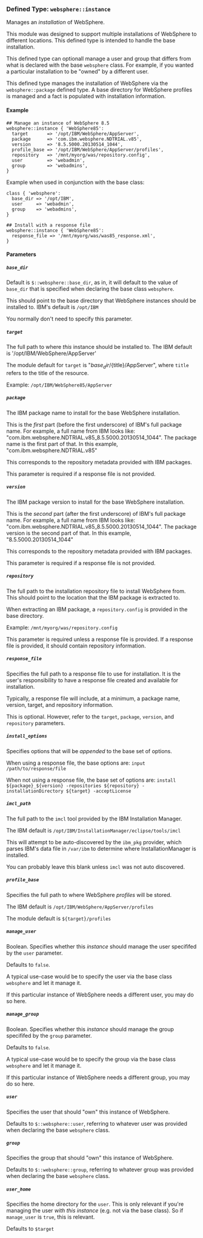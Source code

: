### Defined Type: `websphere::instance`

Manages an _installation_ of WebSphere.

This module was designed to support multiple installations of WebSphere to
different locations.  This defined type is intended to handle the base
installation.

This defined type can optionall manage a user and group that differs from what
is declared with the base `websphere` class.  For example, if you wanted a
particular installation to be "owned" by a different user.

This defined type manages the installation of WebSphere via the
`websphere::package` defined type.  A base directory for WebSphere profiles
is managed and a fact is populated with installation information.

#### Example

```puppet
## Manage an instance of WebSphere 8.5
websphere::instance { 'WebSphere85':
  target       => '/opt/IBM/WebSphere/AppServer',
  package      => 'com.ibm.websphere.NDTRIAL.v85',
  version      => '8.5.5000.20130514_1044',
  profile_base => '/opt/IBM/WebSphere/AppServer/profiles',
  repository   => '/mnt/myorg/was/repository.config',
  user         => 'webadmin',
  group        => 'webadmins',
}
```

Example when used in conjunction with the base class:

```puppet
class { 'websphere':
  base_dir => '/opt/IBM',
  user     => 'webadmin',
  group    => 'webadmins',
}

## Install with a response file
websphere::instance { 'WebSphere85':
  response_file => '/mnt/myorg/was/was85_response.xml',
}
```

#### Parameters

##### `base_dir`

Default is `$::websphere::base_dir`, as in, it will default to the value
of `base_dir` that is specified when declaring the base class `websphere`.

This should point to the base directory that WebSphere instances should be
installed to.  IBM's default is `/opt/IBM`

You normally don't need to specify this parameter.

##### `target`

The full path to where _this_ instance should be installed to.  The IBM default
is '/opt/IBM/WebSphere/AppServer'

The module default for `target` is "${base_dir}/${title}/AppServer", where
`title` refers to the title of the resource.

Example: `/opt/IBM/WebSphere85/AppServer`

##### `package`

The IBM package name to install for the base WebSphere installation.

This is the _first_ part (before the first underscore) of IBM's full package
name.  For example, a full name from IBM looks like:
"com.ibm.websphere.NDTRIAL.v85_8.5.5000.20130514_1044".  The package name is
the first part of that.  In this example, "com.ibm.websphere.NDTRIAL.v85"

This corresponds to the repository metadata provided with IBM packages.

This parameter is required if a response file is not provided.

##### `version`

The IBM package version to install for the base WebSphere installation.

This is the _second_ part (after the first underscore) of IBM's full package
name.  For example, a full name from IBM looks like:
"com.ibm.websphere.NDTRIAL.v85_8.5.5000.20130514_1044".  The package version is
the second part of that.  In this example, "8.5.5000.20130514_1044"

This corresponds to the repository metadata provided with IBM packages.

This parameter is required if a response file is not provided.

##### `repository`

The full path to the installation repository file to install WebSphere from.
This should point to the location that the IBM package is extracted to.

When extracting an IBM package, a `repository.config` is provided in the base
directory.

Example: `/mnt/myorg/was/repository.config`

This parameter is required unless a response file is provided.  If a response
file is provided, it should contain repository information.

##### `response_file`

Specifies the full path to a response file to use for installation.  It is the
user's responsibility to have a response file created and available for
installation.

Typically, a response file will include, at a minimum, a package name, version,
target, and repository information.

This is optional. However, refer to the `target`, `package`, `version`, and
`repository` parameters.

##### `install_options`

Specifies options that will be _appended_ to the base set of options.

When using a response file, the base options are:
`input /path/to/response/file`

When not using a response file, the base set of options are:
`install ${package}_${version} -repositories ${repository} -installationDirectory ${target} -acceptLicense`

##### `imcl_path`

The full path to the `imcl` tool provided by the IBM Installation Manager.

The IBM default is `/opt/IBM/InstallationManager/eclipse/tools/imcl`

This will attempt to be auto-discovered by the `ibm_pkg` provider, which
parses IBM's data file in `/var/ibm` to determine where InstallationManager
is installed.

You can probably leave this blank unless `imcl` was not auto discovered.

##### `profile_base`

Specifies the full path to where WebSphere _profiles_ will be stored.

The IBM default is `/opt/IBM/WebSphere/AppServer/profiles`

The module default is `${target}/profiles`

##### `manage_user`

Boolean. Specifies whether this _instance_ should manage the user specififed
by the `user` parameter.

Defaults to `false`.

A typical use-case would be to specify the user via the base class `websphere`
and let it manage it.

If this particular instance of WebSphere needs a different user, you may do
so here.


##### `manage_group`

Boolean. Specifies whether this _instance_ should manage the group specififed
by the `group` parameter.

Defaults to `false`.

A typical use-case would be to specify the group via the base class `websphere`
and let it manage it.

If this particular instance of WebSphere needs a different group, you may do
so here.

##### `user`

Specifies the user that should "own" this instance of WebSphere.

Defaults to `$::websphere::user`, referring to whatever user was provided when
declaring the base `websphere` class.

##### `group`

Specifies the group that should "own" this instance of WebSphere.

Defaults to `$::websphere::group`, referring to whatever group was provided
when declaring the base `websphere` class.

##### `user_home`

Specifies the home directory for the `user`.  This is only relevant if you're
managing the user _with this instance_ (e.g. not via the base class).  So if
`manage_user` is `true`, this is relevant.

Defaults to `$target`

